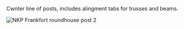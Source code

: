 Cwnter line of posts, includes alingment tabs for trusses and beams.

![NKP Frankfort roundhouse post 2](https://github.com/user-attachments/assets/ad68987e-3db6-48b5-87c7-bf0807695472)
